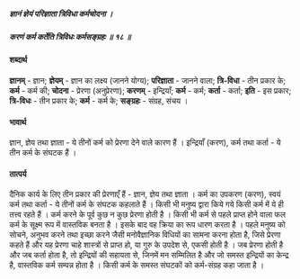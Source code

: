 ##### ज्ञानं ज्ञेयं परिज्ञाता त्रिविधा कर्मचोदना ।
##### करणं कर्म कर्तेति त्रिविधः कर्मसङ्ग्रहः ॥ १८ ॥

#### शब्दार्थ

**ज्ञानम्** - ज्ञान; **ज्ञेयम्** - ज्ञान का लक्ष्य (जानने योग्य); **परिज्ञाता** - जानने वाला; **त्रि-विधा** - तीन प्रकार के; **कर्म** - कर्म की; **चोदना** - प्रेरणा (अनुप्रेरणा); **करणम्** - इन्द्रियाँ; **कर्म** - कर्म; **कर्ता** - कर्ता; **इति** - इस प्रकार; **त्रि-विधः** - तीन प्रकार के; **कर्म** - कर्म के; **सङ्ग्रहः** - संग्रह, संचय ।

#### भावार्थ

ज्ञान, ज्ञेय तथा ज्ञाता - ये तीनों कर्म को प्रेरणा देने वाले कारण हैं । इन्द्रियाँ (करण), कर्म तथा कर्ता - ये तीन कर्म के संघटक हैं ।

#### तात्पर्य

दैनिक कार्य के लिए तीन प्रकार की प्रेरणाएँ हैं - ज्ञान, ज्ञेय तथा ज्ञाता । कर्म का उपकरण (करण), स्वयं कर्म तथा कर्ता - ये तीनों कर्म के संघटक कहलाते हैं । किसी भी मनुष्य द्वारा किये गये किसी कर्म में ये ही तत्त्व रहते हैं । कर्म करने के पूर्व कुछ न कुछ प्रेरणा होती है । किसी भी कर्म से पहले प्राप्त होने वाला फल कर्म के सूक्ष्म रूप में वास्तविक बनता है । इसके बाद वह क्रिया का रूप धारण करता है । पहले मनुष्य को सोचने, अनुभव करने तथा इच्छा करने जैसी मनोवैज्ञानिक विधियों का सामना करना होता है, जिसे प्रेरणा कहते हैं और यह प्रेरणा चाहे शास्त्रों से प्राप्त हो, या गुरु के उपदेश से, एकसी होती है । जब प्रेरणा होती है और जब कर्ता होता है, तो इन्द्रियों की सहायता से, जिनमें मन सम्मिलित है और जो समस्त इन्द्रियों का केन्द्र है, वास्तविक कर्म सम्पन्न होता है । किसी कर्म के समस्त संघटकों को कर्म-संग्रह कहा जाता है ।